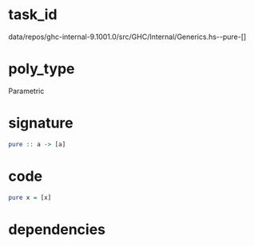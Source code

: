
# task_id
data/repos/ghc-internal-9.1001.0/src/GHC/Internal/Generics.hs--pure-[]

# poly_type
Parametric

# signature
```haskell
pure :: a -> [a]
```   

# code
```haskell
pure x = [x]
```

# dependencies
